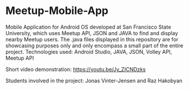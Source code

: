 # Meetup-Mobile-App
Mobile Application for Android OS developed at San Francisco State University, which uses Meetup API, JSON and JAVA to find and display nearby Meetup users. The .java files displayed in this repository are for showcasing purposes only and only encompass a small part of the entire project. 
Technologies used: Android Studio, JAVA, JSON, Volley API, Meetup API

Short video demonstration: https://youtu.be/Jy_ZICNDzks

Students involved in the project: Jonas Vinter-Jensen and Raz Hakobyan

